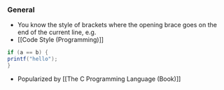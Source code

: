 ### General
- You know the style of brackets where the opening brace goes on the end of the current line, e.g. 
- [[Code Style (Programming)]]
```java
if (a == b) {
printf("hello");
}
```
- Popularized by [[The C Programming Language (Book)]]